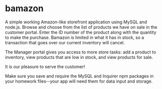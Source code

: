 # bamazon
A simple working Amazon-like storefront application using MySQL and node.js. Browse and choose from the list of products we have on sale in the customer portal. Enter the ID number of the product along with the quantity to make the purchase.  Bamazon is limited in what it has in stock, so a transaction that goes over our current inventory will cancel.

The Manager portal gives you access to more store tasks:  add a product to inventory, view products that are low in stock, and view products for sale.

It is our pleasure to serve the customer!

Make sure you save and require the MySQL and Inquirer npm packages in your homework files--your app will need them for data input and storage.
